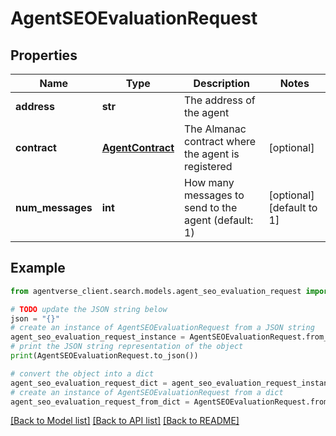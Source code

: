 # AgentSEOEvaluationRequest


## Properties

Name | Type | Description | Notes
------------ | ------------- | ------------- | -------------
**address** | **str** | The address of the agent | 
**contract** | [**AgentContract**](AgentContract.md) | The Almanac contract where the agent is registered | [optional] 
**num_messages** | **int** | How many messages to send to the agent (default: 1) | [optional] [default to 1]

## Example

```python
from agentverse_client.search.models.agent_seo_evaluation_request import AgentSEOEvaluationRequest

# TODO update the JSON string below
json = "{}"
# create an instance of AgentSEOEvaluationRequest from a JSON string
agent_seo_evaluation_request_instance = AgentSEOEvaluationRequest.from_json(json)
# print the JSON string representation of the object
print(AgentSEOEvaluationRequest.to_json())

# convert the object into a dict
agent_seo_evaluation_request_dict = agent_seo_evaluation_request_instance.to_dict()
# create an instance of AgentSEOEvaluationRequest from a dict
agent_seo_evaluation_request_from_dict = AgentSEOEvaluationRequest.from_dict(agent_seo_evaluation_request_dict)
```
[[Back to Model list]](../README.md#documentation-for-models) [[Back to API list]](../README.md#documentation-for-api-endpoints) [[Back to README]](../README.md)


